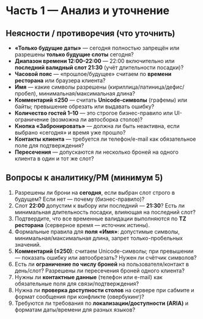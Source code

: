 # Часть 1 — Анализ и уточнение

## Неясности / противоречия (что уточнить)
- **«Только будущие даты»** — сегодня полностью запрещён или разрешены **только будущие слоты** сегодня?
- **Диапазон времени 12:00–22:00** — 22:00 включительно или **последний валидный слот 21:30** (учёт длительности посадки)?
- **Часовой пояс** — «прошлое/будущее» считаем по **времени ресторана** или браузера клиента?
- **Имя** — какие символы разрешены (кириллица/латиница/дефис/пробел), минимальная/максимальная длина?
- **Комментарий ≤250** — считать **Unicode-символы** (графемы) или байты; превышение обрезать или выдавать ошибку?
- **Количество гостей 1–10** — это строгое бизнес-правило или UI-ограничение (возможна ли автосборка столов)?
- **Кнопка «Забронировать»** — должна ли быть неактивна, если выбрано «сегодня» и время уже прошло?
- **Контакты клиента** — требуется ли телефон/e-mail как обязательное поле для подтверждения?
- **Пересечения** — допускаются ли несколько броней на одного клиента в один и тот же слот?

## Вопросы к аналитику/PM (минимум 5)
1) Разрешены ли брони на **сегодня**, если выбран слот строго в будущем? Если нет — почему (бизнес-правило)?  
2) Слот **22:00** допустим к выбору или последний — **21:30**? Есть ли минимальная длительность посадки, влияющая на последний слот?  
3) Подтвердите, что все временные валидации выполняются по **TZ ресторана** (серверное время — источник истины).
4) Формальные правила для **поля «Имя»**: допустимые символы, минимальная/максимальная длина, запрет только-пробельных значений.  
5) **Комментарий (≤250)**: считаем Unicode-символы; при превышении — показать ошибку или автообрезать? Нужен ли счётчик символов?
6) Есть ли **ограничение по числу броней** на пользователя/контакт в день/слот? Разрешены ли пересечения броней одного клиента?
7) Нужны ли **контактные данные** (телефон или e-mail) как обязательные поля для связи/подтверждения?
8) Нужна ли **проверка доступности столов** на сервере при сабмите и формат сообщения при конфликте (овербукинг)?
9) Требуются ли требования по **локализации/доступности (ARIA)** и форматам даты/времени для разных языков?

